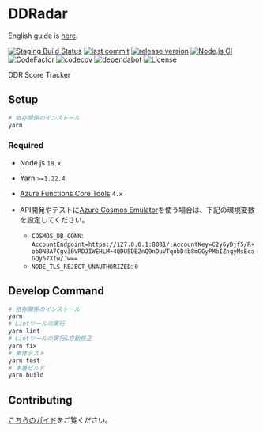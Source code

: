 # DDRadar

English guide is [here](./README.md).

[![Staging Build Status](https://img.shields.io/github/workflow/status/ddradar/ddradar/staging?event=push&label=staging&logo=microsoft-azure)](https://beta.ddradar.app/)
[![last commit](https://img.shields.io/github/last-commit/ddradar/ddradar "last commit")](https://github.com/ddradar/ddradar/commits/master)
[![release version](https://img.shields.io/github/v/release/ddradar/ddradar?sort=semver "release version")](https://github.com/ddradar/ddradar/releases)
[![Node.js CI](https://github.com/ddradar/ddradar/actions/workflows/nodejs.yml/badge.svg)](https://github.com/ddradar/ddradar/actions/workflows/nodejs.yml)
[![CodeFactor](https://www.codefactor.io/repository/github/ddradar/ddradar/badge "CodeFactor")](https://www.codefactor.io/repository/github/ddradar/ddradar)
[![codecov](https://codecov.io/gh/ddradar/ddradar/branch/master/graph/badge.svg?token=ynbl5vBONK "codecov")](https://codecov.io/gh/ddradar/ddradar)
[![dependabot](https://img.shields.io/static/v1?label=dependabot&message=enabled&color=green&logo=dependabot "dependabot")](https://github.com/ddradar/ddradar/network/updates)
[![License](https://img.shields.io/github/license/ddradar/ddradar)](LICENSE)

DDR Score Tracker

## Setup

```bash
# 依存関係のインストール
yarn
```

### Required

- Node.js `18.x`
- Yarn `>=1.22.4`
- [Azure Functions Core Tools](https://github.com/Azure/azure-functions-core-tools) `4.x`

- API開発やテストに[Azure Cosmos Emulator](https://docs.microsoft.com/azure/cosmos-db/local-emulator)を使う場合は、下記の環境変数を設定してください。
  - `COSMOS_DB_CONN`: `AccountEndpoint=https://127.0.0.1:8081/;AccountKey=C2y6yDjf5/R+ob0N8A7Cgv30VRDJIWEHLM+4QDU5DE2nQ9nDuVTqobD4b8mGGyPMbIZnqyMsEcaGQy67XIw/Jw==`
  - `NODE_TLS_REJECT_UNAUTHORIZED`: `0`

## Develop Command

```bash
# 依存関係のインストール
yarn
# Lintツールの実行
yarn lint
# Lintツールの実行&自動修正
yarn fix
# 単体テスト
yarn test
# 本番ビルド
yarn build
```

## Contributing

[こちらのガイド](CONTRIBUTING-ja.md)をご覧ください。
